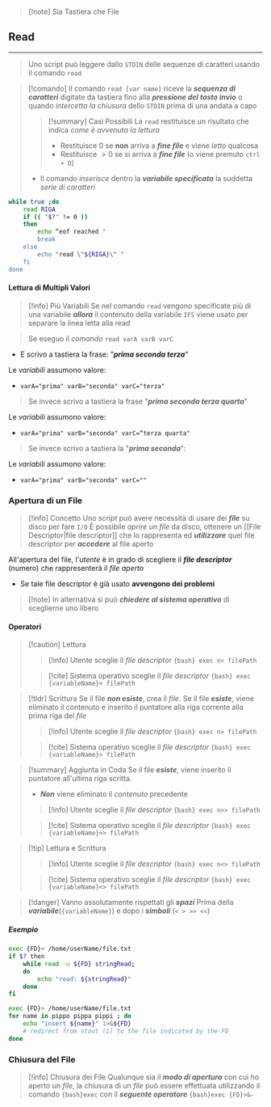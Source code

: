 >[!note] Sia Tastiera che File
## Read
---
>Uno script può leggere dallo `STDIN` delle sequenze di caratteri usando il comando `read`

>[!comando]
>Il comando `read [var name]` riceve la ***sequenza di caratteri*** digitate da tastiera fino alla ***pressione del tasto invio*** o quando *intercetta la chiusura* dello `STDIN` prima di una andata a capo
>>[!summary] Casi Possibili
>>La `read` restituisce un risultato che indica *come è avvenuta la lettura*
>>- Restituisce $0$ se **non** arriva a ***fine file*** e viene *letto* qualcosa
>>- Restituisce $>0$ se si arriva a ***fine file*** (o viene premuto `ctrl + D`)
>- Il comando *inserisce* dentro la ***variabile specificata*** la suddetta *serie di caratteri*

``` bash
while true ;do 
	read RIGA 
	if (( "$?" != 0 )) 
	then 
		echo “eof reached " 
		break 
	else 
		echo "read \"${RIGA}\" " 
	fi 
done
```

#### Lettura di Multipli Valori
>[!info] Più Variabili
>Se nel comando `read` vengono specificate più di una variabile ***allora***
>il contenuto della variabile `IFS` viene usato per separare la linea letta alla read

>Se eseguo il *comando* `read varA varB varC` 

- E scrivo a tastiera la frase: "***prima seconda terza***"

Le *variabili* assumono valore:
- `varA="prima" varB="seconda" varC="terza"`

>Se invece scrivo a tastiera la frase "***prima seconda terza quarta***"

Le *variabili* assumono valore:
- `varA="prima" varB="seconda" varC=“terza quarta"`

>Se invece scrivo a tastiera la "***prima seconda***":

Le *variabili* assumono valore:
- `varA="prima" varB="seconda" varC=""`

### Apertura di un File
>[!info] Concetto
>Uno *script* può avere necessità di usare dei ***file*** su disco per fare `I/O`
>È possibile *aprire un file* da disco, ottenere un [[File Descriptor|file descriptor]] che lo rappresenta ed ***utilizzare*** quel file descriptor per ***accedere*** al file aperto

All'apertura del file, l'*utente* è in grado di scegliere il ***file descriptor*** (numero) che rappresenterà il *file aperto*
- Se tale file descriptor è già usato **avvengono dei problemi**

>[!note] In alternativa si può ***chiedere al sistema operativo*** di sceglierne uno libero

#### Operatori

>[!caution] Lettura
>>[!info] Utente sceglie il *file descriptor*
>>`{bash} exec n< filePath`
>
>>[!cite] Sistema operativo sceglie il *file descriptor*
>>`{bash} exec {variableName}< filePath`

>[!tldr] Scrittura
>Se il file ***non esiste***, crea il *file*.
>Se il file ***esiste***, viene eliminato il contenuto e inserito il puntatore alla riga corrente alla prima riga del *file*
>>[!info] Utente sceglie il *file descriptor*
>>`{bash} exec n> filePath`
>
>>[!cite] Sistema operativo sceglie il *file descriptor*
>>`{bash} exec {variableName}> filePath`

>[!summary] Aggiunta in Coda
>Se il file ***esiste***, viene inserito il puntatore all'ultima riga scritta.
>- ***Non*** viene eliminato il *contenuto* precedente
>
>>[!info] Utente sceglie il *file descriptor*
>>`{bash} exec n>> filePath`
>
>>[!cite] Sistema operativo sceglie il *file descriptor*
>>`{bash} exec {variableName}>> filePath`

>[!tip] Lettura e Scrittura
>>[!info] Utente sceglie il *file descriptor*
>>`{bash} exec n<> filePath`
>
>>[!cite] Sistema operativo sceglie il *file descriptor*
>>`{bash} exec {variableName}<> filePath`

>[!danger] Vanno assolutamente rispettati gli ***spazi***
>Prima della ***variabile***(`{variableName}`) e dopo i ***simboli*** (`< > >> <<`)

##### Esempio
```bash title:"Lettura da File"
exec {FD}< /home/userName/file.txt
if $? then
	while read -u ${FD} stringRead;
	do
		echo "read: ${stringRead}"
	done
fi
```

```bash title:"Scrittura da File"
exec {FD}> /home/userName/file.txt 
for name in pippo pippa pippi ; do 
	echo "insert ${name}" 1>&${FD}
	# redirect from stout (1) to the file indicated by the FD
done
```

### Chiusura del File
>[!info] Chiusura dei File
>Qualunque sia il ***modo di apertura*** con cui ho aperto un *file*, la chiusura di un *file* può essere effettuata utilizzando il comando `{bash}exec` con il ***seguente operatore***
>`{bash}exec {FD}>&-`


